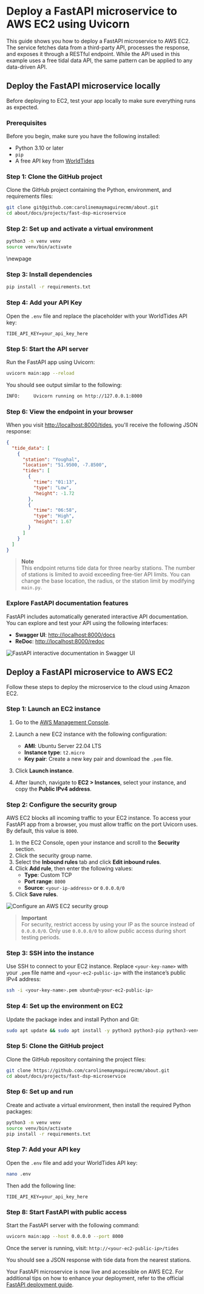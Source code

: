 # Deploy a FastAPI microservice to AWS EC2 using Uvicorn

This guide shows you how to deploy a FastAPI microservice to AWS EC2. The service fetches data from a third-party API, processes the response, and exposes it through a RESTful endpoint. While the API used in this example uses a free tidal data API, the same pattern can be applied to any data-driven API.

## Deploy the FastAPI microservice locally

Before deploying to EC2, test your app locally to make sure everything runs as expected.

### Prerequisites

Before you begin, make sure you have the following installed:

- Python 3.10 or later
- `pip`
- A free API key from [WorldTides](https://www.worldtides.info/register)

### Step 1: Clone the GitHub project

Clone the GitHub project containing the Python, environment, and requirements files:

```bash
git clone git@github.com:carolinemaymaguirecmm/about.git
cd about/docs/projects/fast-dsp-microservice
```

### Step 2: Set up and activate a virtual environment

```bash
python3 -m venv venv
source venv/bin/activate
```

\newpage

### Step 3: Install dependencies

```bash
pip install -r requirements.txt
```

### Step 4: Add your API Key

Open the `.env` file and replace the placeholder with your WorldTides API key:

```env
TIDE_API_KEY=your_api_key_here
```

### Step 5: Start the API server

Run the FastAPI app using Uvicorn:

```bash
uvicorn main:app --reload
```

You should see output similar to the following:

```bash
INFO:     Uvicorn running on http://127.0.0.1:8000
```

### Step 6: View the endpoint in your browser

When you visit [http://localhost:8000/tides](http://localhost:8000/tides), you'll receive the following JSON response:

```json
{
  "tide_data": [
    {
      "station": "Youghal",
      "location": "51.9500, -7.8500",
      "tides": [
        {
          "time": "01:13",
          "type": "Low",
          "height": -1.72
        },
        {
          "time": "06:58",
          "type": "High",
          "height": 1.67
        }
      ]
    }
  ]
}

```

> **Note**  
> This endpoint returns tide data for three nearby stations. The number of stations is limited to avoid exceeding free-tier API limits. You can change the base location, the radius, or the station limit by modifying `main.py`.

### Explore FastAPI documentation features

FastAPI includes automatically generated interactive API documentation. You can explore and test your API using the following interfaces:

- **Swagger UI**: [http://localhost:8000/docs](http://localhost:8000/docs)
- **ReDoc**: [http://localhost:8000/redoc](http://localhost:8000/redoc)

![FastAPI interactive documentation in Swagger UI](./images/fast-api-docs.png)

## Deploy a FastAPI microservice to AWS EC2

Follow these steps to deploy the microservice to the cloud using Amazon EC2.

### Step 1: Launch an EC2 instance

1. Go to the [AWS Management Console](https://console.aws.amazon.com/).
2. Launch a new EC2 instance with the following configuration:

      - **AMI**: Ubuntu Server 22.04 LTS
      - **Instance type**: `t2.micro`
      - **Key pair**: Create a new key pair and download the `.pem` file.
  
3. Click **Launch instance**.
4. After launch, navigate to **EC2 > Instances**, select your instance, and copy the **Public IPv4 address**.

### Step 2: Configure the security group

AWS EC2 blocks all incoming traffic to your EC2 instance. To access your FastAPI app from a browser, you must allow traffic on the port Uvicorn uses. By default, this value is `8000`.

1. In the EC2 Console, open your instance and scroll to the **Security** section.
2. Click the security group name.
3. Select the **Inbound rules** tab and click **Edit inbound rules**.
4. Click **Add rule**, then enter the following values:
      - **Type**: Custom TCP
      - **Port range**: `8000`
      - **Source**: `<your-ip-address>` or `0.0.0.0/0`
5. Click **Save rules**.

![Configure an AWS EC2 security group](./images/aws-ec2-security-group.png)

> **Important**  
> For security, restrict access by using your IP as the source instead of `0.0.0.0/0`. Only use `0.0.0.0/0` to allow public access during short testing periods.

### Step 3: SSH into the instance

Use SSH to connect to your EC2 instance. Replace `<your-key-name>` with your `.pem` file name and `<your-ec2-public-ip>` with the instance’s public IPv4 address:

```bash
ssh -i <your-key-name>.pem ubuntu@<your-ec2-public-ip>
```

### Step 4: Set up the environment on EC2

Update the package index and install Python and Git:

```bash
sudo apt update && sudo apt install -y python3 python3-pip python3-venv git
```

### Step 5: Clone the GitHub project

Clone the GitHub repository containing the project files:

```bash
git clone https://github.com/carolinemaymaguirecmm/about.git
cd about/docs/projects/fast-dsp-microservice
```

### Step 6: Set up and run

Create and activate a virtual environment, then install the required Python packages:

```bash
python3 -m venv venv
source venv/bin/activate
pip install -r requirements.txt
```

### Step 7: Add your API key

Open the `.env` file and add your WorldTides API key:

```bash
nano .env
```

Then add the following line:

```env
TIDE_API_KEY=your_api_key_here
```

### Step 8: Start FastAPI with public access

Start the FastAPI server with the following command:

```bash
uvicorn main:app --host 0.0.0.0 --port 8000
```

Once the server is running, visit: `http://<your-ec2-public-ip>/tides`

You should see a JSON response with tide data from the nearest stations.

Your FastAPI microservice is now live and accessible on AWS EC2. For additional tips on how to enhance your deployment, refer to the official [FastAPI deployment guide](https://fastapi.tiangolo.com/deployment/).
